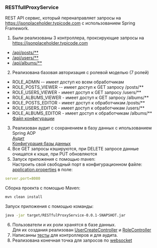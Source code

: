 ### RESTfullProxyService

REST API сервис, который перенаправляет запросы на https://jsonplaceholder.typicode.com
с использованием Spring Framework.

1. Были реализованы 3 контроллера, проксирующие запросы на https://jsonplaceholder.typicode.com
- [/api/posts/**](./src/main/java/org/example/controller/PostController.java)
- [/api/users/**](./src/main/java/org/example/controller/UserController.java)
- [/api/albums/**](./src/main/java/org/example/controller/AlbumController.java)

2. Реализована базовая авторизация с ролевой моделью (7 ролей)
- ROLE_ADMIN -- имеет доступ ко всем обработчикам
- ROLE_POSTS_VIEWER -- имеет доступ к GET запросу /posts/**
- ROLE_USERS_VIEWER - имеет доступ к GET запросу /users/**
- ROLE_ALBUMS_VIEWER - имеет доступ к GET запросу /albums/**
- ROLE_POSTS_EDITOR - имеет доступ к обработчикам /posts/**
- ROLE_USERS_EDITOR - имеет доступ к обработчикам /users/**
- ROLE_ALBUMS_EDITOR - имеет доступ к обработчикам /albums/**  
[Файл конфигурации](./src/main/java/org/example/config/SecurityConfig.java)

3. Реализован аудит с сохранением в базу данных с ипользованием Spring AOP  
[Аудит](./src/main/java/org/example/audit/AuditAspect.java)  
[Конфигурация базы данных](./src/main/resources/application.properties)
4. Все GET запросы кэшируются, при DELETE запросе данные очищатся к кэше, при PUT обновляются
5. Запуск приложения с помощью maven:  
   Настроить свой свободный порт в конфигурационном файле:  
   [application.properties](./src/main/resources/application.properties)
   в поле:
```yaml
server.port=8080
```

Сборка проекта с помощью Maven:

```bash
mvn clean install
```

Запуск приложения с помощью команды:

```bash
java -jar target/RESTfulProxyService-0.0.1-SNAPSHOT.jar
```
6. Пользователи и их роли хранятся в базе данных.  
Для их создания реализован [UserCreateController](./src/main/java/org/example/controller/UserCreateController.java)
и [RoleController](./src/main/java/org/example/controller/RoleController.java)
7. Написанны [тесты](./src/test/java/org/example) для контроллеров и для аудита.
8. Реализована конечная точка для запросов по [websocket](./src/main/java/org/example/webSocket)